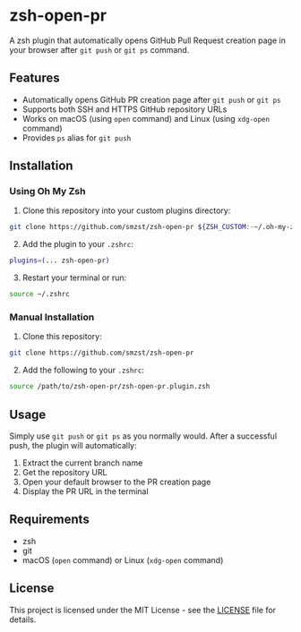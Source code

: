 # zsh-open-pr

A zsh plugin that automatically opens GitHub Pull Request creation page in your browser after `git push` or `git ps` command.

## Features

- Automatically opens GitHub PR creation page after `git push` or `git ps`
- Supports both SSH and HTTPS GitHub repository URLs
- Works on macOS (using `open` command) and Linux (using `xdg-open` command)
- Provides `ps` alias for `git push`

## Installation

### Using Oh My Zsh

1. Clone this repository into your custom plugins directory:

```bash
git clone https://github.com/smzst/zsh-open-pr ${ZSH_CUSTOM:-~/.oh-my-zsh/custom}/plugins/zsh-open-pr
```

2. Add the plugin to your `.zshrc`:

```bash
plugins=(... zsh-open-pr)
```

3. Restart your terminal or run:

```bash
source ~/.zshrc
```

### Manual Installation

1. Clone this repository:

```bash
git clone https://github.com/smzst/zsh-open-pr
```

2. Add the following to your `.zshrc`:

```bash
source /path/to/zsh-open-pr/zsh-open-pr.plugin.zsh
```

## Usage

Simply use `git push` or `git ps` as you normally would. After a successful push, the plugin will automatically:

1. Extract the current branch name
2. Get the repository URL
3. Open your default browser to the PR creation page
4. Display the PR URL in the terminal

## Requirements

- zsh
- git
- macOS (`open` command) or Linux (`xdg-open` command)

## License

This project is licensed under the MIT License - see the [LICENSE](LICENSE) file for details.
